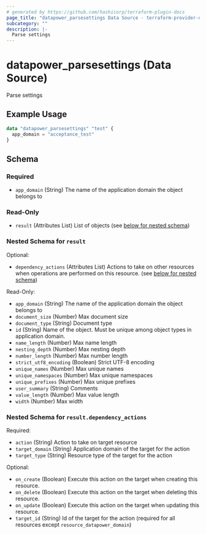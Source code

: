 ```yaml
---
# generated by https://github.com/hashicorp/terraform-plugin-docs
page_title: "datapower_parsesettings Data Source - terraform-provider-datapower"
subcategory: ""
description: |-
  Parse settings
---
```


# datapower_parsesettings (Data Source)

Parse settings

## Example Usage

```terraform
data "datapower_parsesettings" "test" {
  app_domain = "acceptance_test"
}
```

<!-- schema generated by tfplugindocs -->
## Schema

### Required

- `app_domain` (String) The name of the application domain the object belongs to

### Read-Only

- `result` (Attributes List) List of objects (see [below for nested schema](#nestedatt--result))

<a id="nestedatt--result"></a>
### Nested Schema for `result`

Optional:

- `dependency_actions` (Attributes List) Actions to take on other resources when operations are performed on this resource. (see [below for nested schema](#nestedatt--result--dependency_actions))

Read-Only:

- `app_domain` (String) The name of the application domain the object belongs to
- `document_size` (Number) Max document size
- `document_type` (String) Document type
- `id` (String) Name of the object. Must be unique among object types in application domain.
- `name_length` (Number) Max name length
- `nesting_depth` (Number) Max nesting depth
- `number_length` (Number) Max number length
- `strict_utf8_encoding` (Boolean) Strict UTF-8 encoding
- `unique_names` (Number) Max unique names
- `unique_namespaces` (Number) Max unique namespaces
- `unique_prefixes` (Number) Max unique prefixes
- `user_summary` (String) Comments
- `value_length` (Number) Max value length
- `width` (Number) Max width

<a id="nestedatt--result--dependency_actions"></a>
### Nested Schema for `result.dependency_actions`

Required:

- `action` (String) Action to take on target resource
- `target_domain` (String) Application domain of the target for the action
- `target_type` (String) Resource type of the target for the action

Optional:

- `on_create` (Boolean) Execute this action on the target when creating this resource.
- `on_delete` (Boolean) Execute this action on the target when deleting this resource.
- `on_update` (Boolean) Execute this action on the target when updating this resource.
- `target_id` (String) Id of the target for the action (required for all resources except `resource_datapower_domain`)
